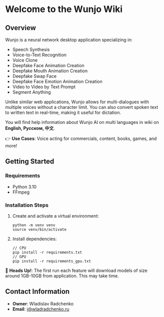 # Welcome to the Wunjo Wiki

## Overview

Wunjo is a neural network desktop application specializing in:

- Speech Synthesis
- Voice-to-Text Recognition
- Voice Clone
- Deepfake Face Animation Creation
- Deepfake Mouth Animation Creation
- Deepfake Swap Face
- Deepfake Face Emotion Animation Creation
- Video to Video by Text Prompt
- Segment Anything

Unlike similar web applications, Wunjo allows for multi-dialogues with multiple voices without a character limit. You can also convert spoken text to written text in real-time, making it useful for dictation.

You will find help information about Wunjo AI on multi languages in wiki on **English, Русском, 中文**. 

👉 **Use Cases**: Voice acting for commercials, content, books, games, and more!

## Getting Started

### Requirements

- Python 3.10
- FFmpeg

### Installation Steps

1. Create and activate a virtual environment:
    ```
    python -m venv venv
    source venv/bin/activate
    ```

2. Install dependencies:
    ```
    // CPU
    pip install -r requirements.txt
    // GPU
    pip install -r requirements_gpu.txt
    ```

🚨 **Heads Up!**: The first run each feature will download models of size around 1GB-10GB from application. This may take time.


## Contact Information

- **Owner**: Wladislav Radchenko
- **Email**: [i@wladradchenko.ru](mailto:i@wladradchenko.ru)